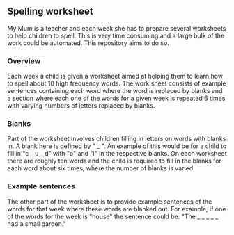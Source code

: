 ## Spelling worksheet

My Mum is a teacher and each week she has to prepare several worksheets to help children to spell. This is very time consuming 
and a large bulk of the work could be automated. This repository aims to do so. 

### Overview 

Each week a child is given a worksheet aimed at helping them to learn how to spell about 10 high frequency words. The work sheet consists of example sentences containing each word where the word is replaced by blanks and a section where each one of the words for a given week is repeated 6 times with varying numbers of letters replaced by blanks. 

### Blanks

Part of the worksheet involves children filling in letters on words with blanks in. A blank here is defined by " _ ". An example of this
would be for a child to fill in "c _ u _ d" with "o" and "l" in the respective blanks. On each worksheet there are roughly ten words 
and the child is required to fill in the blanks for each word about six times, where the number of blanks is varied. 

### Example sentences

The other part of the worksheet is to provide example sentences of the words for that week where these words are blanked out. For example, if one of the words for the week is "house" the sentence could be:
"The _ _ _ _ _ had a small garden." 
